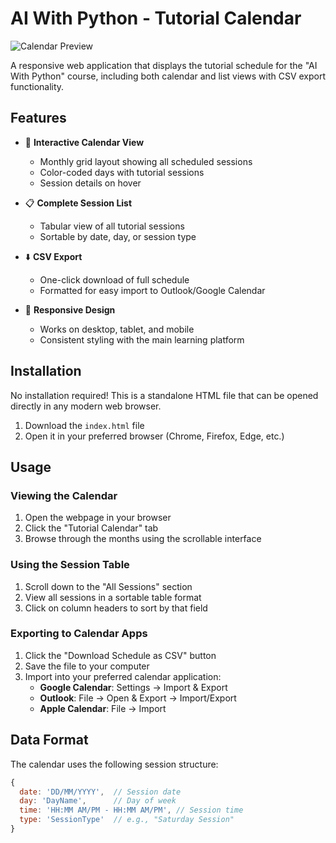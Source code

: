 # AI With Python - Tutorial Calendar

![Calendar Preview](https://i.imgur.com/JQhGx8L.png)

A responsive web application that displays the tutorial schedule for the "AI With Python" course, including both calendar and list views with CSV export functionality.

## Features

- 📅 **Interactive Calendar View**
  - Monthly grid layout showing all scheduled sessions
  - Color-coded days with tutorial sessions
  - Session details on hover

- 📋 **Complete Session List**
  - Tabular view of all tutorial sessions
  - Sortable by date, day, or session type

- ⬇️ **CSV Export**
  - One-click download of full schedule
  - Formatted for easy import to Outlook/Google Calendar

- 🎨 **Responsive Design**
  - Works on desktop, tablet, and mobile
  - Consistent styling with the main learning platform

## Installation

No installation required! This is a standalone HTML file that can be opened directly in any modern web browser.

1. Download the `index.html` file
2. Open it in your preferred browser (Chrome, Firefox, Edge, etc.)

## Usage

### Viewing the Calendar

1. Open the webpage in your browser
2. Click the "Tutorial Calendar" tab
3. Browse through the months using the scrollable interface

### Using the Session Table

1. Scroll down to the "All Sessions" section
2. View all sessions in a sortable table format
3. Click on column headers to sort by that field

### Exporting to Calendar Apps

1. Click the "Download Schedule as CSV" button
2. Save the file to your computer
3. Import into your preferred calendar application:
   - **Google Calendar**: Settings → Import & Export
   - **Outlook**: File → Open & Export → Import/Export
   - **Apple Calendar**: File → Import

## Data Format

The calendar uses the following session structure:

```javascript
{
  date: 'DD/MM/YYYY',  // Session date
  day: 'DayName',      // Day of week
  time: 'HH:MM AM/PM - HH:MM AM/PM', // Session time
  type: 'SessionType'  // e.g., "Saturday Session"
}